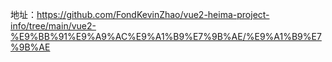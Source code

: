地址：https://github.com/FondKevinZhao/vue2-heima-project-info/tree/main/vue2-%E9%BB%91%E9%A9%AC%E9%A1%B9%E7%9B%AE/%E9%A1%B9%E7%9B%AE